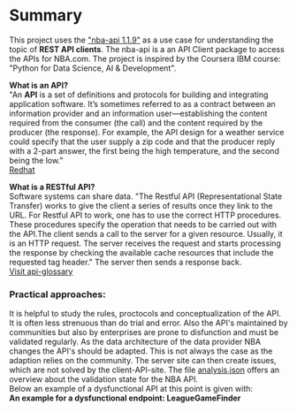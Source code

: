 # Summary

<p>
This project uses the <a href="https://pypi.org/project/nba-api/">"nba-api 1.1.9"</a> as a use case for understanding the topic of <b>REST API clients</b>. The nba-api is a an API Client package to access the APIs for NBA.com. The project is inspired by the Coursera IBM course: "Python for Data Science, AI & Development".
</p>

<p>
<b>What is an API?</b><br>
"An <b>API</b> is a set of definitions and protocols for building and integrating application software. It’s sometimes referred to as a contract between an information provider and an information user—establishing the content required from the consumer (the call) and the content required by the producer (the response). For example, the API design for a weather service could specify that the user supply a zip code and that the producer reply with a 2-part answer, the first being the high temperature, and the second being the low."<br>
<a href="https://www.redhat.com/en/topics/api/what-is-a-rest-api">Redhat</a> 
</p> 


<p>
<b>What is a RESTful API?</b><br>
Software systems can share data. "The Restful API (Representational State Transfer) works to give the client a series of results once they link to the URL. For Restful API to work, one has to use the correct HTTP procedures. These procedures specify the operation that needs to be carried out with the API.The client sends a call to the server for a given resource. Usually, it is an HTTP request. The server receives the request and starts processing the response by checking the available cache resources that include the requested tag header." The server then sends a response back.<br>
<a href="https://rapidapi.com/blog/api-glossary/what-is-a-restful-api-understanding-the-restful-api-definition/">Visit api-glossary</a> 
</p>

### Practical approaches:
<p>
It is helpful to study the rules, proctocols and conceptualization of the API. It is often less strenuous than do trial and error. Also the API's maintained by communities but also by enterprises are prone to disfunction and must be validated regularly. As the data architecture of the data provider NBA changes the 
API's should be adapted. This is not always the case as the adaption relies on the community. The server site can then create issues, which are not solved by the client-API-site. The file 
<a href="https://github.com/swar/nba_api/blob/master/analysis_archive/stats/analysis.json" target="_blank">analysis.json</a> offers an overview about the validation state for the NBA API.<br>
Below an example of a dysfunctional API at this point is given with:<br>
<b>An example for a dysfunctional endpoint: LeagueGameFinder</b>
</p>